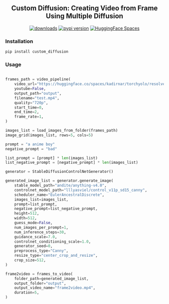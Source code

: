 <div align="center">
<h2>
     Custom Diffusion: Creating Video from Frame Using Multiple Diffusion
</h2>
<div>
    <a href="https://pepy.tech/project/custom_diffusion"><img src="https://pepy.tech/badge/custom_diffusion" alt="downloads"></a>
    <a href="https://badge.fury.io/py/custom_diffusion"><img src="https://badge.fury.io/py/custom_diffusion.svg" alt="pypi version"></a>
    <a href="https://huggingface.co/spaces/ArtGAN/Stable-Diffusion-ControlNet-WebUI"><img src="https://huggingface.co/datasets/huggingface/badges/raw/main/open-in-hf-spaces-sm.svg" alt="HuggingFace Spaces"></a>
</div>
</div>


### Installation
```bash
pip install custom_diffusion
```

### Usage
```python

frames_path = video_pipeline(
    video_url="https://huggingface.co/spaces/kadirnar/torchyolo/resolve/main/testv2.mp4",
    youtube=False,
    output_path="output",
    filename="test.mp4",
    quality="720p",
    start_time=0,
    end_time=2,
    frame_rate=1,
)

images_list = load_images_from_folder(frames_path)
image_grid(images_list, rows=5, cols=5)

prompt = "a anime boy"
negative_prompt = "bad"

list_prompt = [prompt] * len(images_list)
list_negative_prompt = [negative_prompt] * len(images_list)

generator = StableDiffusionControlNetGenerator()

generated_image_list = generator.generate_image(
    stable_model_path="andite/anything-v4.0",
    controlnet_model_path="lllyasviel/control_v11p_sd15_canny",
    scheduler_name="EulerAncestralDiscrete",
    images_list=images_list,
    prompt=list_prompt,
    negative_prompt=list_negative_prompt,
    height=512,
    width=512,
    guess_mode=False,
    num_images_per_prompt=1,
    num_inference_steps=30,
    guidance_scale=7.0,
    controlnet_conditioning_scale=1.0,
    generator_seed=0,
    preprocess_type="Canny",
    resize_type="center_crop_and_resize",
    crop_size=512,
)

frame2video = frames_to_video(
    folder_path=generated_image_list,
    output_folder="output",
    output_video_name="frame2video.mp4",
    duration=5,
)

```
